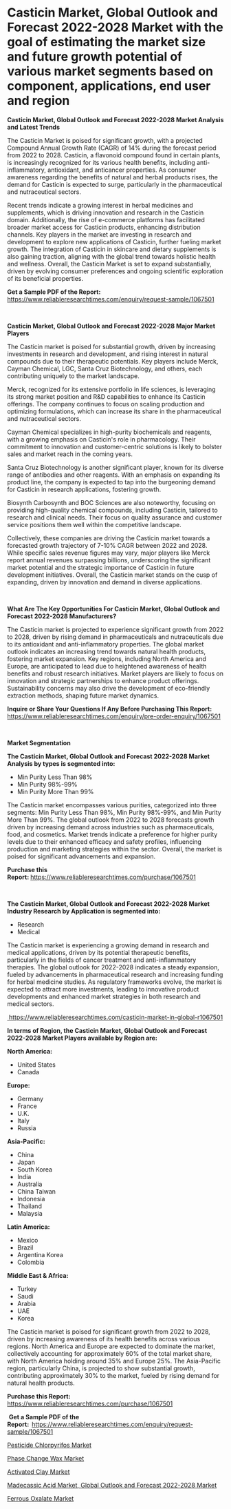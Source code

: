 <p><h1>Casticin Market, Global Outlook and Forecast 2022-2028 Market with the goal of estimating the market size and future growth potential of various market segments based on component, applications, end user and region</h1></p><p><strong>Casticin Market, Global Outlook and Forecast 2022-2028 Market Analysis and Latest Trends</strong></p>
<p><p>The Casticin Market is poised for significant growth, with a projected Compound Annual Growth Rate (CAGR) of 14% during the forecast period from 2022 to 2028. Casticin, a flavonoid compound found in certain plants, is increasingly recognized for its various health benefits, including anti-inflammatory, antioxidant, and anticancer properties. As consumer awareness regarding the benefits of natural and herbal products rises, the demand for Casticin is expected to surge, particularly in the pharmaceutical and nutraceutical sectors.</p><p>Recent trends indicate a growing interest in herbal medicines and supplements, which is driving innovation and research in the Casticin domain. Additionally, the rise of e-commerce platforms has facilitated broader market access for Casticin products, enhancing distribution channels. Key players in the market are investing in research and development to explore new applications of Casticin, further fueling market growth. The integration of Casticin in skincare and dietary supplements is also gaining traction, aligning with the global trend towards holistic health and wellness. Overall, the Casticin Market is set to expand substantially, driven by evolving consumer preferences and ongoing scientific exploration of its beneficial properties.</p></p>
<p><strong>Get a Sample PDF of the Report:&nbsp;</strong> <a href="https://www.reliableresearchtimes.com/enquiry/request-sample/1067501">https://www.reliableresearchtimes.com/enquiry/request-sample/1067501</a></p>
<p>&nbsp;</p>
<p><strong>Casticin Market, Global Outlook and Forecast 2022-2028 Major Market Players</strong></p>
<p><p>The Casticin market is poised for substantial growth, driven by increasing investments in research and development, and rising interest in natural compounds due to their therapeutic potentials. Key players include Merck, Cayman Chemical, LGC, Santa Cruz Biotechnology, and others, each contributing uniquely to the market landscape.</p><p>Merck, recognized for its extensive portfolio in life sciences, is leveraging its strong market position and R&D capabilities to enhance its Casticin offerings. The company continues to focus on scaling production and optimizing formulations, which can increase its share in the pharmaceutical and nutraceutical sectors.</p><p>Cayman Chemical specializes in high-purity biochemicals and reagents, with a growing emphasis on Casticin's role in pharmacology. Their commitment to innovation and customer-centric solutions is likely to bolster sales and market reach in the coming years.</p><p>Santa Cruz Biotechnology is another significant player, known for its diverse range of antibodies and other reagents. With an emphasis on expanding its product line, the company is expected to tap into the burgeoning demand for Casticin in research applications, fostering growth.</p><p>Biosynth Carbosynth and BOC Sciences are also noteworthy, focusing on providing high-quality chemical compounds, including Casticin, tailored to research and clinical needs. Their focus on quality assurance and customer service positions them well within the competitive landscape.</p><p>Collectively, these companies are driving the Casticin market towards a forecasted growth trajectory of 7-10% CAGR between 2022 and 2028. While specific sales revenue figures may vary, major players like Merck report annual revenues surpassing billions, underscoring the significant market potential and the strategic importance of Casticin in future development initiatives. Overall, the Casticin market stands on the cusp of expanding, driven by innovation and demand in diverse applications.</p></p>
<p>&nbsp;</p>
<p><strong>What Are The Key Opportunities For Casticin Market, Global Outlook and Forecast 2022-2028 Manufacturers?</strong></p>
<p><p>The Casticin market is projected to experience significant growth from 2022 to 2028, driven by rising demand in pharmaceuticals and nutraceuticals due to its antioxidant and anti-inflammatory properties. The global market outlook indicates an increasing trend towards natural health products, fostering market expansion. Key regions, including North America and Europe, are anticipated to lead due to heightened awareness of health benefits and robust research initiatives. Market players are likely to focus on innovation and strategic partnerships to enhance product offerings. Sustainability concerns may also drive the development of eco-friendly extraction methods, shaping future market dynamics.</p></p>
<p><strong>Inquire or Share Your Questions If Any Before Purchasing This Report:</strong> <a href="https://www.reliableresearchtimes.com/enquiry/pre-order-enquiry/1067501">https://www.reliableresearchtimes.com/enquiry/pre-order-enquiry/1067501</a></p>
<p>&nbsp;</p>
<p><strong>Market Segmentation</strong></p>
<p><strong>The Casticin Market, Global Outlook and Forecast 2022-2028 Market Analysis by types is segmented into:</strong></p>
<p><ul><li>Min Purity Less Than 98%</li><li>Min Purity 98%-99%</li><li>Min Purity More Than 99%</li></ul></p>
<p><p>The Casticin market encompasses various purities, categorized into three segments: Min Purity Less Than 98%, Min Purity 98%-99%, and Min Purity More Than 99%. The global outlook from 2022 to 2028 forecasts growth driven by increasing demand across industries such as pharmaceuticals, food, and cosmetics. Market trends indicate a preference for higher purity levels due to their enhanced efficacy and safety profiles, influencing production and marketing strategies within the sector. Overall, the market is poised for significant advancements and expansion.</p></p>
<p><strong>Purchase this Report:&nbsp;</strong><a href="https://www.reliableresearchtimes.com/purchase/1067501">https://www.reliableresearchtimes.com/purchase/1067501</a></p>
<p>&nbsp;</p>
<p><strong>The Casticin Market, Global Outlook and Forecast 2022-2028 Market Industry Research by Application is segmented into:</strong></p>
<p><ul><li>Research</li><li>Medical</li></ul></p>
<p><p>The Casticin market is experiencing a growing demand in research and medical applications, driven by its potential therapeutic benefits, particularly in the fields of cancer treatment and anti-inflammatory therapies. The global outlook for 2022-2028 indicates a steady expansion, fueled by advancements in pharmaceutical research and increasing funding for herbal medicine studies. As regulatory frameworks evolve, the market is expected to attract more investments, leading to innovative product developments and enhanced market strategies in both research and medical sectors.</p></p>
<p><a href="https://www.reliableresearchtimes.com/casticin-market-in-global-r1067501">&nbsp;https://www.reliableresearchtimes.com/casticin-market-in-global-r1067501</a></p>
<p><strong>In terms of Region, the Casticin Market, Global Outlook and Forecast 2022-2028 Market Players available by Region are:</strong></p>
<p>
    <p> <strong> North America: </strong>
        <ul>
            <li>United States</li>
            <li>Canada</li>
        </ul>
        </p> 
    <p> <strong> Europe: </strong>
        <ul>
            <li>Germany</li>
            <li>France</li>
            <li>U.K.</li>
            <li>Italy</li>
            <li>Russia</li>
        </ul>
        </p> 
    <p> <strong> Asia-Pacific: </strong>
        <ul>
            <li>China</li>
            <li>Japan</li>
            <li>South Korea</li>
            <li>India</li>
            <li>Australia</li>
            <li>China Taiwan</li>
            <li>Indonesia</li>
            <li>Thailand</li>
            <li>Malaysia</li>
        </ul>
        </p> 
    <p> <strong> Latin America: </strong>
        <ul>
            <li>Mexico</li>
            <li>Brazil</li>
            <li>Argentina Korea</li>
            <li>Colombia</li>
        </ul>
        </p> 
    <p> <strong> Middle East & Africa: </strong>
        <ul>
            <li>Turkey</li>
            <li>Saudi</li>
            <li>Arabia</li>
            <li>UAE</li>
            <li>Korea</li>
        </ul>
    </p>
    </p>
<p><p>The Casticin market is poised for significant growth from 2022 to 2028, driven by increasing awareness of its health benefits across various regions. North America and Europe are expected to dominate the market, collectively accounting for approximately 60% of the total market share, with North America holding around 35% and Europe 25%. The Asia-Pacific region, particularly China, is projected to show substantial growth, contributing approximately 30% to the market, fueled by rising demand for natural health products.</p></p>
<p><strong>Purchase this Report: </strong><a href="https://www.reliableresearchtimes.com/purchase/1067501">https://www.reliableresearchtimes.com/purchase/1067501</a></p>
<p>&nbsp;<strong>Get a Sample PDF of the Report:&nbsp;&nbsp;</strong><a href="https://www.reliableresearchtimes.com/enquiry/request-sample/1067501">https://www.reliableresearchtimes.com/enquiry/request-sample/1067501</a></p>
<p><strong></strong></p>
<p><p><a href="https://www.linkedin.com/pulse/pesticide-chlorpyrifos-market-growth-segmentation-regional-qc6yc?trackingId=3ohrGcGSR56PNOtzMwka%2Fg%3D%3D">Pesticide Chlorpyrifos Market</a></p><p><a href="https://issuu.com/reportprime-2/docs/phase-change-wax-market-size-2030.p_a1b95617f2b0db">Phase Change Wax Market</a></p><p><a href="https://www.linkedin.com/pulse/strategic-market-insights-global-activated-clay-2024-2031-kuycc?trackingId=IJVc8GkVQPa6c7gQwRjpow%3D%3D">Activated Clay Market</a></p><p><a href="https://github.com/globismark/Market-Research-Report-List-5/blob/main/madecassic-acid-market-global-outlook-and-forecast-2022-2028-market.md">Madecassic Acid Market, Global Outlook and Forecast 2022-2028 Market</a></p><p><a href="https://issuu.com/reportprime-2/docs/ferrous-oxalate-market-size-2030.pp_9ddb18ec0d9cd6">Ferrous Oxalate Market</a></p></p>